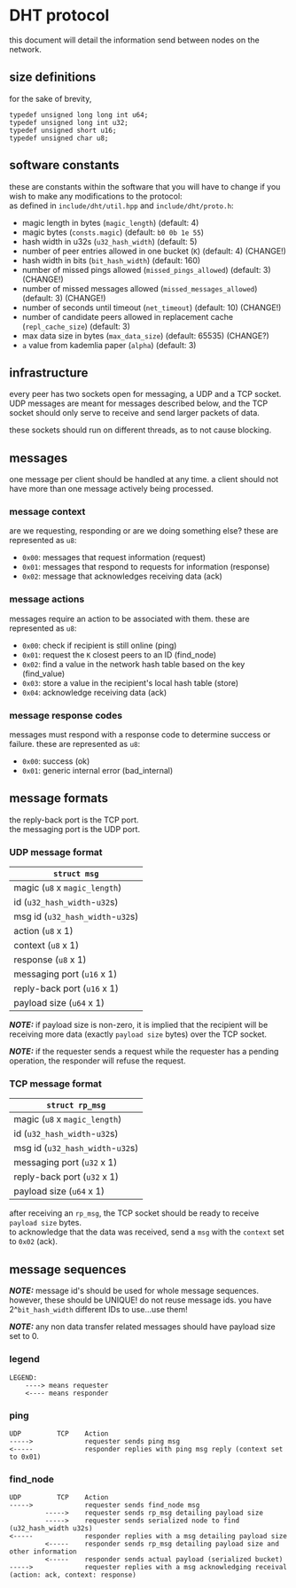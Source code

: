 # DHT protocol

this document will detail the information send between nodes on the network.

## size definitions

for the sake of brevity,  

```
typedef unsigned long long int u64;
typedef unsigned long int u32;
typedef unsigned short u16;
typedef unsigned char u8;
```

## software constants

these are constants within the software that you will have to change if you wish to make any modifications to the protocol:  
as defined in `include/dht/util.hpp` and `include/dht/proto.h`:

- magic length in bytes (`magic_length`) (default: 4)
- magic bytes (`consts.magic`) (default: `b0 0b 1e 55`)
- hash width in u32s (`u32_hash_width`) (default: 5)
- number of peer entries allowed in one bucket (`K`) (default: 4) (CHANGE!)
- hash width in bits (`bit_hash_width`) (default: 160)
- number of missed pings allowed (`missed_pings_allowed`) (default: 3) (CHANGE!)
- number of missed messages allowed (`missed_messages_allowed`) (default: 3) (CHANGE!)
- number of seconds until timeout (`net_timeout`) (default: 10) (CHANGE!)
- number of candidate peers allowed in replacement cache (`repl_cache_size`) (default: 3)
- max data size in bytes (`max_data_size`) (default: 65535) (CHANGE?)
- `a` value from kademlia paper (`alpha`) (default: 3)

## infrastructure

every peer has two sockets open for messaging, a UDP and a TCP socket.   
UDP messages are meant for messages described below, and the TCP socket should only serve to receive and send larger packets of data.  

these sockets should run on different threads, as to not cause blocking.

## messages

one message per client should be handled at any time. a client should not have more than one message actively being processed.  

### message context

are we requesting, responding or are we doing something else? these are represented as `u8`:

- `0x00`: messages that request information (request)
- `0x01`: messages that respond to requests for information (response)
- `0x02`: message that acknowledges receiving data (ack)

### message actions

messages require an action to be associated with them. these are represented as `u8`:

- `0x00`: check if recipient is still online (ping)
- `0x01`: request the `K` closest peers to an ID (find_node)
- `0x02`: find a value in the network hash table based on the key (find_value)
- `0x03`: store a value in the recipient's local hash table (store)
- `0x04`: acknowledge receiving data (ack)

### message response codes

messages must respond with a response code to determine success or failure. these are represented as `u8`:

- `0x00`: success (ok)
- `0x01`: generic internal error (bad_internal)

## message formats

the reply-back port is the TCP port.  
the messaging port is the UDP port.  

### UDP message format

| `struct msg`                 |
|------------------------------|
| magic (`u8` x `magic_length`)          |
| id (`u32_hash_width`-`u32`s)             |
| msg id (`u32_hash_width`-`u32`s)         |
| action (`u8` x 1)            |
| context (`u8` x 1)           |
| response (`u8` x 1)          |
| messaging port (`u16` x 1)   |
| reply-back port (`u16` x 1)  |
| payload size (`u64` x 1)     |

***NOTE:*** if payload size is non-zero, it is implied that the recipient will be receiving more data (exactly `payload size` bytes) over the TCP socket.

***NOTE:*** if the requester sends a request while the requester has a pending operation, the responder will refuse the request.

### TCP message format

| `struct rp_msg`              |
|------------------------------|
| magic (`u8` x `magic_length`)          |
| id (`u32_hash_width`-`u32`s)    |
| msg id (`u32_hash_width`-`u32`s)|
| messaging port (`u32` x 1)   |
| reply-back port (`u32` x 1)  |
| payload size (`u64` x 1)     |

after receiving an `rp_msg`, the TCP socket should be ready to receive `payload size` bytes.  
to acknowledge that the data was received, send a `msg` with the `context` set to `0x02` (ack).

## message sequences

***NOTE:*** message id's should be used for whole message sequences. however, these should be UNIQUE! do not reuse message ids. you have 2^`bit_hash_width` different IDs to use...use them!  

***NOTE:*** any non data transfer related messages should have payload size set to 0.

### legend

```
LEGEND:
    ----> means requester
    <---- means responder
```

### ping

```
UDP         TCP    Action
----->             requester sends ping msg
<-----             responder replies with ping msg reply (context set to 0x01)
```

### find_node

```
UDP         TCP    Action
----->             requester sends find_node msg 
         ----->    requester sends rp_msg detailing payload size
         ----->    requester sends serialized node to find (u32_hash_width u32s)
<-----             responder replies with a msg detailing payload size
         <-----    responder sends rp_msg detailing payload size and other information
         <-----    responder sends actual payload (serialized bucket)
----->             requester replies with a msg acknowledging receival (action: ack, context: response)
```
